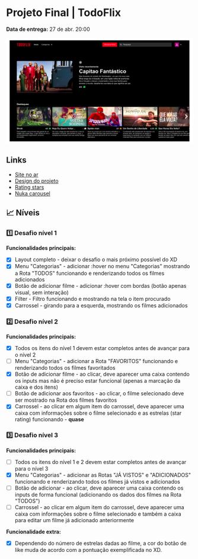 # Projeto Final | TodoFlix

**Data de entrega:** 27 de abr. 20:00

![Home image](./assets/Home.png)

## Links 

- [Site no ar](https://racchel-todoflix.netlify.app/)
- [Design do projeto](https://xd.adobe.com/view/1b455c60-d418-4576-8729-939693d0f5e2-4e16/)
- [Rating stars](https://www.npmjs.com/package/react-rating-stars-component)
- [Nuka carousel](https://www.npmjs.com/package/nuka-carousel)

## 📈 Níveis

### 1️⃣ Desafio nível 1

**Funcionalidades principais:**

- [X] Layout completo - deixar o desafio o mais próximo possível do XD
- [X] Menu "Categorias" - adicionar :hover no menu "Categorias" mostrando a Rota "TODOS" funcionando e renderizando todos os filmes adicionados
- [X] Botão de adicionar filme - adicionar :hover com bordas (botão apenas visual, sem interação)
- [X] Filter - Filtro funcionando e mostrando na tela o item procurado
- [X] Carrossel - girando para a esquerda, mostrando os filmes adicionados

### 2️⃣ Desafio nível 2

**Funcionalidades principais:**

- [X] Todos os itens do nível 1 devem estar completos antes de avançar para o nível 2
- [ ] Menu "Categorias" - adicionar a Rota "FAVORITOS" funcionando e renderizando todos os filmes favoritados
- [X] Botão de adicionar filme - ao clicar, deve aparecer uma caixa contendo os inputs mas não é preciso estar funcional (apenas a marcação da caixa e dos itens)
- [ ] Botão de adicionar aos favoritos - ao clicar, o filme selecionado deve ser mostrado na Rota dos filmes favoritos
- [X] Carrossel - ao clicar em algum item do carrossel, deve aparecer uma caixa com informações sobre o filme selecionado e as estrelas (star rating) funcionando - **quase**

### 3️⃣ Desafio nível 3

**Funcionalidades principais:**

- [ ] Todos os itens do nível 1 e 2 devem estar completos antes de avançar para o nível 3
- [X] Menu "Categorias" - adicionar as Rotas "JÁ VISTOS" e "ADICIONADOS" funcionando e renderizando todos os filmes já vistos e adicionados
- [ ] Botão de adicionar - ao clicar, deve aparecer uma caixa contendo os inputs de forma funcional (adicionando os dados dos filmes na Rota "TODOS")
- [ ] Carrossel - ao clicar em algum item do carrossel, deve aparecer uma caixa com informações sobre o filme selecionado e também a caixa para editar um filme já adicionado anteriormente

**Funcionalidade extra:**

- [X] Dependendo do número de estrelas dadas ao filme, a cor do botão de like muda de acordo com a pontuação exemplificada no XD.
